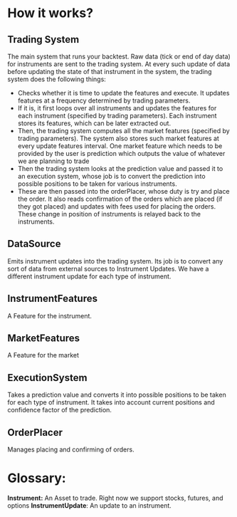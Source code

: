 # **How it works?** #

## Trading System ##
The main system that runs your backtest. Raw data (tick or end of day data) for instruments are sent to the trading system. 
At every such update of data before updating the state of that instrument in the system, the trading system does the following things:  

* Checks whether it is time to update the features and execute. It updates features at a frequency determined by trading parameters.  
* If it is, it first loops over all instruments and updates the features for each instrument (specified by trading parameters). Each instrument stores its features, which can be later extracted out.  
* Then, the trading system computes all the market features (specified by trading parameters). 
The system also stores such market features at every update features interval. 
One market feature which needs to be provided by the user is prediction which outputs the value of whatever we are planning to trade  
* Then the trading system looks at the prediction value and passed it to an execution system, 
whose job is to convert the prediction into possible positions to be taken for various instruments.  
* These are then passed into the orderPlacer, whose duty is try and place the order. 
It also reads confirmation of the orders which are placed (if they got placed) and updates with fees used for placing the orders. 
These change in position of instruments is relayed back to the instruments.  

## DataSource ##
Emits instrument updates into the trading system. Its job is to convert any sort of data from external sources to Instrument Updates. We have a different instrument update for each type of instrument.

## InstrumentFeatures ##
A Feature for the instrument. 

## MarketFeatures ##
A Feature for the market

## ExecutionSystem ##
Takes a prediction value and converts it into possible positions to be taken for each type of instrument. It takes into account current positions and confidence factor of the prediction.

## OrderPlacer ##
Manages placing and confirming of orders.

# **Glossary:** #

**Instrument:** An Asset to trade. Right now we support stocks, futures, and options
**InstrumentUpdate**: An update to an instrument.